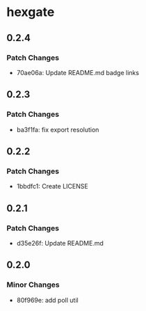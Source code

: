 # hexgate

## 0.2.4

### Patch Changes

- 70ae06a: Update README.md badge links

## 0.2.3

### Patch Changes

- ba3f1fa: fix export resolution

## 0.2.2

### Patch Changes

- 1bbdfc1: Create LICENSE

## 0.2.1

### Patch Changes

- d35e26f: Update README.md

## 0.2.0

### Minor Changes

- 80f969e: add poll util
